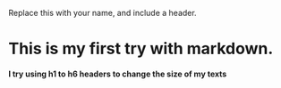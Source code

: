 Replace this with your name, and include a header.
# This is my first try with markdown.
#### I try using h1 to h6 headers to change the size of my texts
